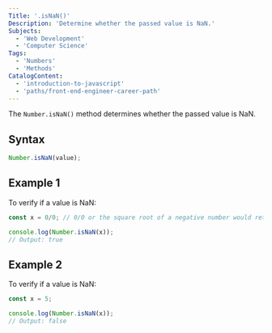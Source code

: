 ```yaml
---
Title: '.isNaN()'
Description: 'Determine whether the passed value is NaN.'
Subjects:
  - 'Web Development'
  - 'Computer Science'
Tags:
  - 'Numbers'
  - 'Methods'
CatalogContent:
  - 'introduction-to-javascript'
  - 'paths/front-end-engineer-career-path'
---
```


The `Number.isNaN()` method determines whether the passed value is NaN.

## Syntax

```js
Number.isNaN(value);
```

## Example 1

To verify if a value is NaN:

```js
const x = 0/0; // 0/0 or the square root of a negative number would return NaN

console.log(Number.isNaN(x));
// Output: true
```

## Example 2

To verify if a value is NaN:

```js
const x = 5;

console.log(Number.isNaN(x));
// Output: false
```

